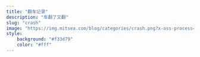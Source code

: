 ```yaml
---
title: "翻车记录"
description: "车翻了又翻"
slug: "crash"
image: "https://img.mitsea.com/blog/categories/crash.png?x-oss-process=style/ImageCompress"
style:
    background: "#f33d79"
    color: "#fff"
---
```

